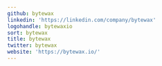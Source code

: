 ```yaml
---
github: bytewax
linkedin: 'https://linkedin.com/company/bytewax'
logohandle: bytewaxio
sort: bytewax
title: bytewax
twitter: bytewax
website: 'https://bytewax.io/'
---
```

